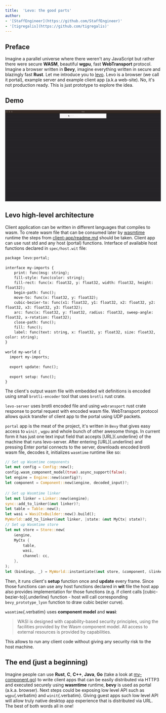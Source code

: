 ```yaml
---
title:  'Levo: the good parts'
author:
- '[StaffEngineer](https://github.com/StaffEngineer)'
- '[tigregalis](https://github.com/tigregalis)'
---
```


## Preface

Imagine a parallel universe where there weren't any JavaScript but
rather there were secure **WASM**, beautiful **wgpu**, fast
**WebTransport** protocol. Imagine a browser written in **Bevy**,
imagine everything written in secure and blazingly fast **Rust**. Let me
introduce you to [levo](https://github.com/velostudio/levo). Levo is a
browser (we call it portal), example server and example client app
(a.k.a web-site). No, it's not production ready. This is just prototype
to explore the idea.

## Demo

![](./levo.gif)

## Levo high-level architecture

Client application can be written in different languages that compiles
to wasm. To create wasm file that can be consumed later by
[wasmtime](https://github.com/bytecodealliance/wasmtime) runtime the
steps from
[client-app/readme.md](https://github.com/velostudio/levo/blob/main/client-app/readme.md)
should be taken. Client app can use rust std and any host (portal)
functions. Interface of available host functions declared in
`spec/host.wit` file:

``` wit
package levo:portal;

interface my-imports {
    print: func(msg: string);
    fill-style: func(color: string);
    fill-rect: func(x: float32, y: float32, width: float32, height: float32);
    begin-path: func();
    move-to: func(x: float32, y: float32);
    cubic-bezier-to: func(x1: float32, y1: float32, x2: float32, y2: float32, x3: float32, y3: float32);
    arc: func(x: float32, y: float32, radius: float32, sweep-angle: float32, x-rotation: float32);
    close-path: func();
    fill: func();
    label: func(text: string, x: float32, y: float32, size: float32, color: string);
}

world my-world {
  import my-imports;

  export update: func();

  export setup: func();
}
```

The client's output wasm file with embedded wit definitions is encoded
using small `brotli-encoder` tool that uses `brotli` rust crate.

`levo-server` uses brotli encoded file and using `webransport` rust
crate response to portal request with encoded wasm file. WebTransport
protocol allows quick transfer of client app to the portal using UDP
packets.

`portal` app is the meat of the project, it's written in `Bevy` that
gives easy access to `winit` , `wgpu` and whole bunch of other awesome
things. In current form it has just one text input field that accepts
[URL]{.underline} of the machine that runs levo-server. After entering
[URL]{.underline} and pressing Enter portal connects to the server,
downloads encoded brotli wasm file, decodes it, initializes `wasmtime`
runtime like so:

``` rust
// Set up Wasmtime components
let mut config = Config::new();
config.wasm_component_model(true).async_support(false);
let engine = Engine::new(&config)?;
let component = Component::new(&engine, decoded_input)?;

// Set up Wasmtime linker
let mut linker = Linker::new(&engine);
sync::add_to_linker(&mut linker)?;
let table = Table::new();
let wasi = WasiCtxBuilder::new().build();
MyWorld::add_to_linker(&mut linker, |state: &mut MyCtx| state)?;
// Set up Wasmtime store
let mut store = Store::new(
    &engine,
    MyCtx {
        table,
        wasi,
        channel: cc,
    },
);
let (bindings, _) = MyWorld::instantiate(&mut store, &component, &linker)?;
```

Then, it runs client\'s **setup** function once and **update** every
frame. Since those functions can use any host functions declared in
**wit** file the host app also provides implementation for those
functions (e.g. if client calls [cubic-bezier-to]{.underline} function -
host will call corresponding `bevy_prototype_lyon` function to draw
cubic bezier curve).

`wasmtime`{.verbatim} uses **component model** and **wasi**:

> WASI is designed with capability-based security principles, using the
> facilities provided by the Wasm component model. All access to
> external resources is provided by capabilities.

This allows to run any client code without giving any security risk to
the host machine.

## The end (just a beginning)

Imagine people can use **Rust**, **C**, **C++**, **Java**, **Go** (take
a look at
[my-component.go](https://github.com/velostudio/levo/blob/main/clients/go-client-app/src/my-component.go))
to write client apps that can be easily distributed via HTTP3 and
executed securely using **wasmtime** runtime, **bevy** is used as portal
(a.k.a. browser). Next steps could be exposing low level API such as
`wgpu`{.verbatim} and `winit`{.verbatim}. Giving guest apps such low
level API will allow truly native desktop app experience that is
distributed via URL. The best of both words all in one!


